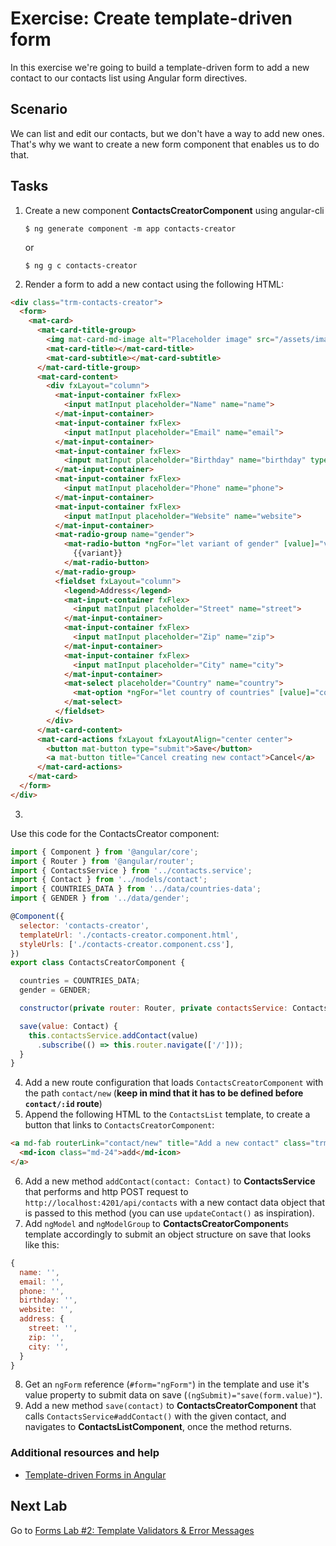 # Exercise: Create template-driven form

In this exercise we're going to build a template-driven form to add a new contact to our contacts list using Angular form directives.

## Scenario

We can list and edit our contacts, but we don't have a way to add new ones. That's why we want to create a new form component that enables us to do that.

## Tasks

1. Create a new component **ContactsCreatorComponent** using angular-cli

    ```
    $ ng generate component -m app contacts-creator
    ```
    or

    ```
    $ ng g c contacts-creator
    ```
2. Render a form to add a new contact using the following HTML:

  ```html
  <div class="trm-contacts-creator">
    <form>
      <mat-card>
        <mat-card-title-group>
          <img mat-card-md-image alt="Placeholder image" src="/assets/images/placeholder.png">
          <mat-card-title></mat-card-title>
          <mat-card-subtitle></mat-card-subtitle>
        </mat-card-title-group>
        <mat-card-content>
          <div fxLayout="column">
            <mat-input-container fxFlex>
              <input matInput placeholder="Name" name="name">
            </mat-input-container>
            <mat-input-container fxFlex>
              <input matInput placeholder="Email" name="email">
            </mat-input-container>
            <mat-input-container fxFlex>
              <input matInput placeholder="Birthday" name="birthday" type="date">
            </mat-input-container>
            <mat-input-container fxFlex>
              <input matInput placeholder="Phone" name="phone">
            </mat-input-container>
            <mat-input-container fxFlex>
              <input matInput placeholder="Website" name="website">
            </mat-input-container>
            <mat-radio-group name="gender">
              <mat-radio-button *ngFor="let variant of gender" [value]="variant">
                {{variant}}
              </mat-radio-button>
            </mat-radio-group>
            <fieldset fxLayout="column">
              <legend>Address</legend>
              <mat-input-container fxFlex>
                <input matInput placeholder="Street" name="street">
              </mat-input-container>
              <mat-input-container fxFlex>
                <input matInput placeholder="Zip" name="zip">
              </mat-input-container>
              <mat-input-container fxFlex>
                <input matInput placeholder="City" name="city">
              </mat-input-container>
              <mat-select placeholder="Country" name="country">
                <mat-option *ngFor="let country of countries" [value]="country.name">{{ country.name }}</mat-option>
              </mat-select>
            </fieldset>
          </div>
        </mat-card-content>
        <mat-card-actions fxLayout fxLayoutAlign="center center">
          <button mat-button type="submit">Save</button>
          <a mat-button title="Cancel creating new contact">Cancel</a>
        </mat-card-actions>
      </mat-card>
    </form>
  </div>
  ```

3. 

Use this code for the ContactsCreator component:

```js
import { Component } from '@angular/core';
import { Router } from '@angular/router';
import { ContactsService } from '../contacts.service';
import { Contact } from '../models/contact';
import { COUNTRIES_DATA } from '../data/countries-data';
import { GENDER } from '../data/gender';

@Component({
  selector: 'contacts-creator',
  templateUrl: './contacts-creator.component.html',
  styleUrls: ['./contacts-creator.component.css'],
})
export class ContactsCreatorComponent {

  countries = COUNTRIES_DATA;
  gender = GENDER;

  constructor(private router: Router, private contactsService: ContactsService) {}

  save(value: Contact) {
    this.contactsService.addContact(value)
      .subscribe(() => this.router.navigate(['/']));
  }
}
```
  
4. Add a new route configuration that loads `ContactsCreatorComponent` with the path `contact/new` (**keep in mind that it has to be defined before `contact/:id` route**)
5. Append the following HTML to the `ContactsList` template, to create a button that links to `ContactsCreatorComponent`:

  ```html
  <a md-fab routerLink="contact/new" title="Add a new contact" class="trm-floating-button">
    <md-icon class="md-24">add</md-icon>
  </a>
  ```

6. Add a new method `addContact(contact: Contact)` to **ContactsService** that performs and http POST request to `http://localhost:4201/api/contacts` with a new contact data object that is passed to this method (you can use `updateContact()` as inspiration).
7. Add `ngModel` and `ngModelGroup` to **ContactsCreatorComponent**s template accordingly to submit an object structure on save that looks like this:

  ```js
  {
    name: '',
    email: '',
    phone: '',
    birthday: '',
    website: '',
    address: {
      street: '',
      zip: '',
      city: '',
    }
  }
  ```

8. Get an `ngForm` reference (`#form="ngForm"`) in the template and use it's value property to submit data on save (`(ngSubmit)="save(form.value)"`).
9. Add a new method `save(contact)` to  **ContactsCreatorComponent** that calls `ContactsService#addContact()` with the given contact, and navigates to **ContactsListComponent**, once the method returns.

### Additional resources and help

- [Template-driven Forms in Angular](http://blog.thoughtram.io/angular/2016/03/21/template-driven-forms-in-angular-2.html)


## Next Lab

Go to [Forms Lab #2: Template Validators & Error Messages](https://github.com/thoughtram/angular2-master-class-exercise-descriptions/blob/master/exercises/forms/exercise-2_template-validators-and-error-messages.md)

